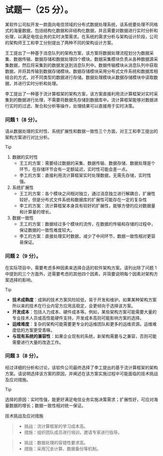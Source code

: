 # 试题一（25 分）。

某软件公司拟开发一款面向电信领域的分布式数据处理系统，该系统要处理不同格式的海量数据，包括结构化数据和非结构化数据，并且需要对数据进行实时分析和处理，以满足电信业务的实时决策需求。在系统的需求分析与架构设计阶段，公司的架构师王工和李工分别提出了两种不同的架构设计方案。

王工提出了一种基于消息队列的架构方案，该方案将数据处理流程划分为数据采集、数据传输、数据存储和数据处理四个模块。数据采集模块负责从各种数据源采集数据，然后将采集到的数据发送到消息队列中。数据传输模块从消息队列中获取数据，并将其传输到数据存储模块。数据存储模块采用分布式文件系统和数据库相结合的方式，对不同类型的数据进行存储。数据处理模块从数据存储模块中读取数据，并进行实时分析和处理。

李工提出了一种基于流计算框架的架构方案，该方案直接利用流计算框架对实时采集到的数据进行处理，不需要将数据先存储到数据库中。流计算框架能够对数据进行实时的过滤、聚合和分析等操作，处理结果可以直接用于实时决策。

### 问题 1（8 分）。

请从数据处理的实时性、系统扩展性和数据一致性三个方面，对王工和李工提出的架构方案进行对比分析。

> [!TIp]
>
> 1. 数据的实时性
>    - 王工的方案：需要经过数据的采集、数据传输、数据存储、数据处理是个环节，在存储环节会有一定额延迟，实时性可能会差一点。
>    - 李工的方案：直接利用流计算框架实时处理数据，无需先存储，实时性强。
> 2. 系统扩展性
>    - 王工的方案：各个模块之间相对独立，通过消息独立进行解耦合，扩展性较好，但是分布式文件系统和数据库的扩展性可能存在一定的复杂性
>    - 李工的方案：流计算框架本身具有较好的扩展性，能够方便的应对数据量和计算量的增长。
> 3. 数据一致性
>    - 王工的方案：数据经过多个模块的流传，在数据的传输和存储的过程中，保证数据的一致性难度较大。
>    - 李工的方案：直接处理实时数据，减少了中间环节，数据一致性相对更容易保证。

### 问题 2（9 分）。

在实际项目中，需要考虑多种因素来选择合适的软件架构方案。请列出除了问题 1 中提到的三个方面外，还需要考虑的其他四个因素，并简要说明每个因素对架构方案选择的影响。

> [!TIP]
>
> - **技术成熟度**：成熟的技术方案风险较低，易于开发和维护。如果某种架构方案所以来的技术在行业内官方应用且稳定，会更倾向于选择该方案。
> - **开发成本**：包括人力成本、硬件成本等。例如，某些架构方案可能需要大量的专业技术人员或高性能硬件支持，开发成本高则可能影响方案的选择。
> - **运维难度**：复杂的架构可能需要更专业的运维团队和更多的运维资源。运维难度低的方案更受青睐。
> - **与现有系统的兼容性**：如果企业现有的系统，新架构需要与之兼容，否则可能需要进行大量的改造工作。

### 问题 3（8 分）。

经过详细的分析和讨论，该软件公司最终选择了李工提出的基于流计算框架的架构方案。请说明选择该方案的原因，并阐述在该方案实施过程中可能面临的技术挑战及应对措施。

>[!TIp]
>
>选择的原因：实时性强，能更好满足电信业务实施决策需求；扩展性好，可应对海量数据的增长；数据一致性相对统一保证。
>
>技术挑战及应对措施
>
>> - 挑战：流计算框架的学习成本高。
>> - 措施：组织团队成员进行培训，邀请专家进行指导。
>
>> - 挑战：数据处理的容错性要求高。
>> - 措施：采用冗余计算、数据备份等机制。